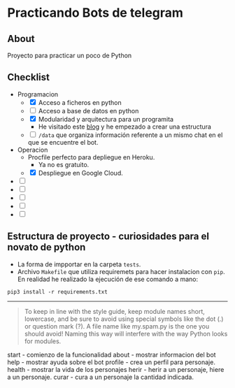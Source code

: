 # Practicando Bots de telegram

## About

Proyecto para practicar un poco de Python

## Checklist

- Programacion
  - <input type="checkbox" checked> Acceso a ficheros en python
  - <input type="checkbox" > Acceso a base de datos en python
  - <input type="checkbox" checked> Modularidad y arquitectura para un programita
    - He visitado este [blog](https://docs.python-guide.org/writing/structure/) y he empezado a crear una estructura
  - <input type="checkbox"> `/data` que organiza información referente a un mismo chat en el que se encuentre el bot.
- Operacion
  - Procfile perfecto para depliegue en Heroku.
    - Ya no es gratuito. 
  - <input type="checkbox" checked> Despliegue en Google Cloud.
- <input type="checkbox">
- <input type="checkbox">
- <input type="checkbox">
- <input type="checkbox">
- <input type="checkbox">

## Estructura de proyecto - curiosidades para el novato de python

- La forma de impportar en la carpeta `tests`.
- Archivo `Makefile` que utiliza requiremets para hacer instalacion con `pip`. En realidad he realizado la ejecución de ese comando a mano:

~~~
pip3 install -r requirements.txt
~~~


--- 

> To keep in line with the style guide, keep module names short, lowercase, and be sure to avoid using special symbols like the dot (.) or question mark (?). A file name like my.spam.py is the one you should avoid! Naming this way will interfere with the way Python looks for modules.

start - comienzo de la funcionalidad
about - mostrar informacion del bot
help - mostrar ayuda sobre el bot
profile - crea un perfil para personaje.
health - mostrar la vida de los personajes
herir - herir a un personaje, hiere a un personaje.
curar - cura a un personaje la cantidad indicada.
